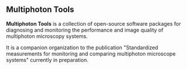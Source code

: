 ## Multiphoton Tools 

**Multiphoton Tools** is a collection of open-source software packages for diagnosing and monitoring the performance and image quality of multiphoton microscopy systems.

It is a companion organization to the publication "Standardized measurements for monitoring and comparing multiphoton microscope systems" currently in preparation.

